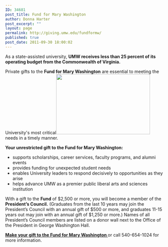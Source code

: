 ```yaml
---
ID: 34681
post_title: Fund for Mary Washington
author: Donna Harter
post_excerpt: ""
layout: page
permalink: http://giving.umw.edu/fundformw/
published: true
post_date: 2011-09-30 18:00:02
---
```

As a state-assisted university, <strong>UMW receives less than 25 percent of its operating budget from the Commonwealth of Virginia.</strong>

Private gifts to the <strong>Fund for Mary Washington</strong> are essential to meeting the University's most critical<img class="alignright size-medium wp-image-47357" src="http://giving.umw.edu/wp-content/uploads/2011/09/Orientation-12-from-smugmug-300x193.jpg" alt="" width="300" height="193" /> needs in a timely manner.

<strong>Your unrestricted gift to the Fund for Mary Washington:</strong>
<ul>
 	<li>supports scholarships, career services, faculty programs, and alumni events</li>
 	<li>provides funding for unexpected student needs</li>
 	<li>enables University leaders to respond decisively to opportunities as they arise</li>
 	<li>helps advance UMW as a premier public liberal arts and sciences institution</li>
</ul>
With a gift to the <strong>Fund</strong> of $2,500 or more, you will become a member of the <strong>President’s Council.</strong> (Graduates from the last 10 years may join the President’s Council with an annual gift of $500 or more, and graduates 11-15 years out may join with an annual gift of $1,250 or more.) Names of all President’s Council members are listed on a donor wall next to the Office of the President in George Washington Hall.

<a href="https://securelb.imodules.com/s/1588/rd17/interior.aspx?sid=1588&amp;gid=1&amp;pgid=1712&amp;cid=3848&amp;bledit=1&amp;dids=6.41"><strong>Make your gift to the Fund for Mary Washington </strong></a>or call 540-654-1024 for more information.